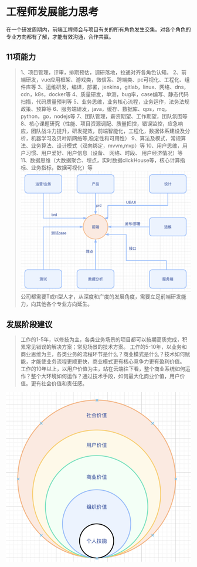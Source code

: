 
# 工程师发展能力思考

在一个研发周期内，前端工程师会与项目有关的所有角色发生交集。对各个角色的专业方向都有了解，才能有效沟通，合作共赢。

## 11项能力

> 1、项目管理，评审，排期预估，调研落地，拉通对齐各角色认知。
> 2、前端研发，vue应用框架、游戏类，微信系、跨端类、pc可视化、工程化、组件库等
> 3、运维研发，编译，部署，jenkins，gitlab，linux、网络、dns，cdn，k8s，docker等
> 4、质量研发，单测，bug率，case编写、静态代码扫描，代码质量预判等
> 5、业务思维，业务核心流程，业务运作，法务法规政策、预算等
> 6、服务端研发，java，缓存、数据库、qps，mq，python，go，nodejs等
> 7、团队管理，薪资期望、工作期望，团队氛围等
> 8、核心课题研究（性能、项目资源调配、质量把控，错误监控，应急响应，团队战斗力提升，研发提效，前端智能化，工程化，数据体系建设及分析，机器学习及贝叶斯网络等,稳定性和可用性）
> 9、算法及模式，常规算法、业务算法、设计模式（双向绑定，mvvm,mvp）等
> 10、用户思维，用户习惯、用户爱好、用户信息（设备、 网络、时段、 用户经济情况）等
> 11、数据思维（大数据聚合、埋点，实时数据clickHouse等，核心计算指标、业务指标，数据可视化）等
![工作关系图](./imgs/dev62.png)
公司都需要T或π型人才，从深度和广度的发展角度，需要立足前端研发能力，向其他各个专业方向延生。

## 发展阶段建议

> 工作的1-5年，以修技为主，各类业务场景的项目都可以按期高质完成，积累常见错误的解决方案；常见场景的技术方案。
> 工作的5-10年，以业务和商业思维为主，各类业务的流程环节是什么？商业模式是什么？技术如何赋能，才能使业务流程更顺更快，商业模式更有核心竞争力更有盈利价值。
> 工作的10年以上，以用户价值为主，站在云端往下看，整个商业系统如何运作？整个大环境如何运作？通过技术手段，如何最大化商业价值，用户价值。更有社会价值和责任感。

![价值实现图](./imgs/dev64.png)





